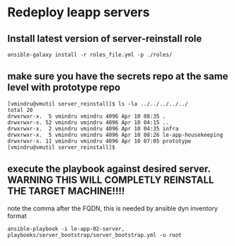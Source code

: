 # Redeploy leapp servers


## Install latest version of server-reinstall role 

```
ansible-galaxy install -r roles_file.yml -p ./roles/
```

## make sure you have the secrets repo at the same level with prototype repo

```
[vmindru@vmutil server_reinstall]$ ls -la ../../../../../
total 20
drwxrwxr-x.  5 vmindru vmindru 4096 Apr 10 08:35 .
drwxrwxr-x. 52 vmindru vmindru 4096 Apr 10 04:15 ..
drwxrwxr-x.  2 vmindru vmindru 4096 Apr 10 04:35 infra
drwxrwxr-x.  5 vmindru vmindru 4096 Apr 10 08:26 le-app-housekeeping
drwxrwxr-x. 11 vmindru vmindru 4096 Apr 10 07:05 prototype
[vmindru@vmutil server_reinstall]$
```

## execute the playbook against desired server. WARNING THIS WILL COMPLETLY REINSTALL THE TARGET MACHINE!!!!

note the comma after the FQDN, this is needed by ansible dyn inventory format


```
ansible-playbook -i le-app-02-server, playbooks/server_bootstrap/server_bootstrap.yml -u root
```

